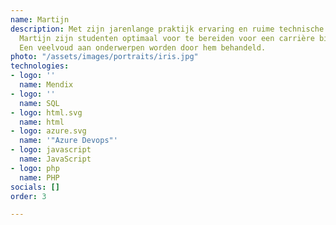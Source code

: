 ```yaml
---
name: Martijn
description: Met zijn jarenlange praktijk ervaring en ruime technische kennis weet
  Martijn zijn studenten optimaal voor te bereiden voor een carrière binnen de IT.
  Een veelvoud aan onderwerpen worden door hem behandeld.
photo: "/assets/images/portraits/iris.jpg"
technologies:
- logo: ''
  name: Mendix
- logo: ''
  name: SQL
- logo: html.svg
  name: html
- logo: azure.svg
  name: '"Azure Devops"'
- logo: javascript
  name: JavaScript
- logo: php
  name: PHP
socials: []
order: 3

---
```

